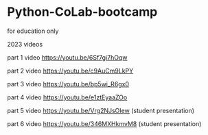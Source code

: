 # Python-CoLab-bootcamp
for education only

2023 videos
 
part 1 video https://youtu.be/6Sf7gi7hOqw 

part 2 video https://youtu.be/c9AuCm9LkPY

part 3 video https://youtu.be/bp5wi_R6gx0

part 4 video https://youtu.be/e1ztEyaaZOo

part 5 video https://youtu.be/Vrg2NJsOIew (student presentation)

part 6 video https://youtu.be/346MXHkmvM8 (student presentation)
 

